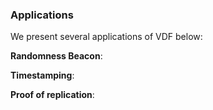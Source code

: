 ### Applications

We present several applications of VDF below:

**Randomness Beacon**:

**Timestamping**:

**Proof of replication**: